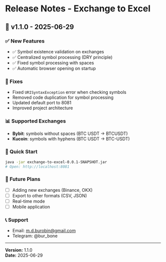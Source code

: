 # Release Notes - Exchange to Excel

## 🎉 v1.1.0 - 2025-06-29

### ✅ New Features
- ✅ Symbol existence validation on exchanges
- ✅ Centralized symbol processing (DRY principle)
- ✅ Fixed symbol processing with spaces
- ✅ Automatic browser opening on startup

### 🔧 Fixes
- Fixed `URISyntaxException` error when checking symbols
- Removed code duplication for symbol processing
- Updated default port to 8081
- Improved project architecture

### 📊 Supported Exchanges
- **Bybit**: symbols without spaces (BTC USDT → BTCUSDT)
- **Kucoin**: symbols with hyphens (BTC USDT → BTC-USDT)

### 🚀 Quick Start
```bash
java -jar exchange-to-excel-0.0.1-SNAPSHOT.jar
# Open: http://localhost:8081
```

### 🔮 Future Plans
- [ ] Adding new exchanges (Binance, OKX)
- [ ] Export to other formats (CSV, JSON)
- [ ] Real-time mode
- [ ] Mobile application

### 📞 Support
- Email: m.d.burobin@gmail.com
- Telegram: @bur_bone

---

**Version:** 1.1.0  
**Date:** 2025-06-29 